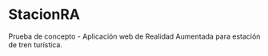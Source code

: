 # StacionRA
Prueba de concepto - Aplicación web de Realidad Aumentada para estación de tren turística. 
